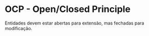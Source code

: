 # OCP - Open/Closed Principle

Entidades devem estar abertas para extensão, mas fechadas para modificação.
